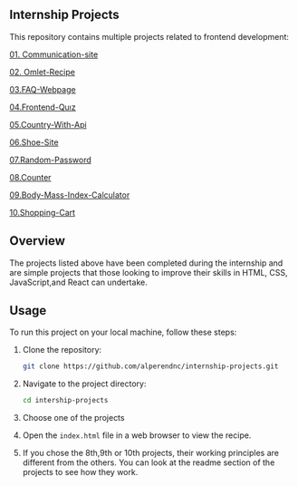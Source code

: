 ## Internship Projects

This repository contains multiple projects related to frontend development:

[01. Communication-site](https://github.com/alperendnc/internship-projects/tree/main/1-communication-site)

[02. Omlet-Recipe](https://github.com/alperendnc/internship-projects/tree/main/2-omlet-recipe)

[03.FAQ-Webpage](https://github.com/alperendnc/internship-projects/tree/main/3-faq-webpage)

[04.Frontend-Quız](https://github.com/alperendnc/internship-projects/tree/main/4-frontend-quiz)

[05.Country-With-Api](https://github.com/alperendnc/internship-projects/tree/main/5-country-with-api)

[06.Shoe-Site](https://github.com/alperendnc/internship-projects/tree/main/6-shoe-site)

[07.Random-Password](https://github.com/alperendnc/internship-projects/tree/main/7-random-password)

[08.Counter](https://github.com/alperendnc/internship-projects/tree/main/8-counter)

[09.Body-Mass-Index-Calculator](https://github.com/alperendnc/internship-projects/tree/main/9-body-mass-index-calculator)

[10.Shopping-Cart](https://github.com/alperendnc/internship-projects/tree/main/10-shopping-cart)

## Overview

The projects listed above have been completed during the internship and are simple projects that those looking to improve their skills in HTML, CSS, JavaScript,and React can undertake.

## Usage

To run this project on your local machine, follow these steps:

1. Clone the repository:
   ```bash
   git clone https://github.com/alperendnc/internship-projects.git
   ```
2. Navigate to the project directory:
   ```bash
   cd intership-projects
   ```
3. Choose one of the projects

4. Open the `index.html` file in a web browser to view the recipe.

5. If you chose the 8th,9th or 10th projects, their working principles are different from the others. You can look at the readme section of the projects to see how they work.
